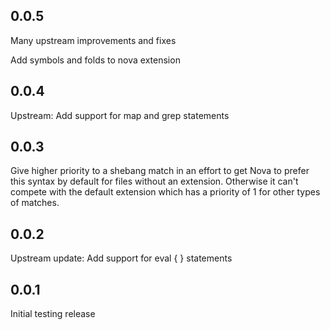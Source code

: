 ## 0.0.5

Many upstream improvements and fixes

Add symbols and folds to nova extension

## 0.0.4

Upstream: Add support for map and grep statements

## 0.0.3

Give higher priority to a shebang match in an effort to get Nova to prefer this syntax by default for files without an extension. Otherwise it can't compete with the default extension which has a priority of 1 for other types of matches.

## 0.0.2

Upstream update: Add support for eval { } statements

## 0.0.1

Initial testing release
